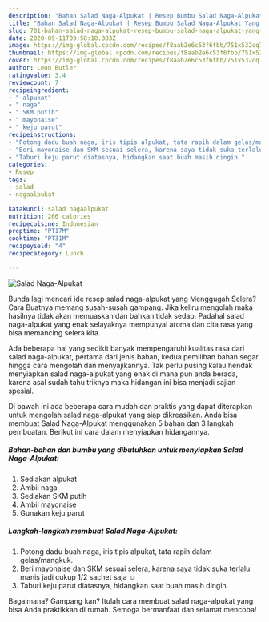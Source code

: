 ```yaml
---
description: "Bahan Salad Naga-Alpukat | Resep Bumbu Salad Naga-Alpukat Yang Sempurna"
title: "Bahan Salad Naga-Alpukat | Resep Bumbu Salad Naga-Alpukat Yang Sempurna"
slug: 701-bahan-salad-naga-alpukat-resep-bumbu-salad-naga-alpukat-yang-sempurna
date: 2020-09-11T09:58:18.383Z
image: https://img-global.cpcdn.com/recipes/f8aab2e6c53f6fbb/751x532cq70/salad-naga-alpukat-foto-resep-utama.jpg
thumbnail: https://img-global.cpcdn.com/recipes/f8aab2e6c53f6fbb/751x532cq70/salad-naga-alpukat-foto-resep-utama.jpg
cover: https://img-global.cpcdn.com/recipes/f8aab2e6c53f6fbb/751x532cq70/salad-naga-alpukat-foto-resep-utama.jpg
author: Leon Butler
ratingvalue: 3.4
reviewcount: 7
recipeingredient:
- " alpukat"
- " naga"
- " SKM putih"
- " mayonaise"
- " keju parut"
recipeinstructions:
- "Potong dadu buah naga, iris tipis alpukat, tata rapih dalam gelas/mangkuk."
- "Beri mayonaise dan SKM sesuai selera, karena saya tidak suka terlalu manis jadi cukup 1/2 sachet saja ☺️"
- "Taburi keju parut diatasnya, hidangkan saat buah masih dingin."
categories:
- Resep
tags:
- salad
- nagaalpukat

katakunci: salad nagaalpukat 
nutrition: 266 calories
recipecuisine: Indonesian
preptime: "PT17M"
cooktime: "PT31M"
recipeyield: "4"
recipecategory: Lunch

---
```



![Salad Naga-Alpukat](https://img-global.cpcdn.com/recipes/f8aab2e6c53f6fbb/751x532cq70/salad-naga-alpukat-foto-resep-utama.jpg)

Bunda lagi mencari ide resep salad naga-alpukat yang Menggugah Selera? Cara Buatnya memang susah-susah gampang. Jika keliru mengolah maka hasilnya tidak akan memuaskan dan bahkan tidak sedap. Padahal salad naga-alpukat yang enak selayaknya mempunyai aroma dan cita rasa yang bisa memancing selera kita.



Ada beberapa hal yang sedikit banyak mempengaruhi kualitas rasa dari salad naga-alpukat, pertama dari jenis bahan, kedua pemilihan bahan segar hingga cara mengolah dan menyajikannya. Tak perlu pusing kalau hendak menyiapkan salad naga-alpukat yang enak di mana pun anda berada, karena asal sudah tahu triknya maka hidangan ini bisa menjadi sajian spesial.


Di bawah ini ada beberapa cara mudah dan praktis yang dapat diterapkan untuk mengolah salad naga-alpukat yang siap dikreasikan. Anda bisa membuat Salad Naga-Alpukat menggunakan 5 bahan dan 3 langkah pembuatan. Berikut ini cara dalam menyiapkan hidangannya.

<!--inarticleads1-->

##### Bahan-bahan dan bumbu yang dibutuhkan untuk menyiapkan Salad Naga-Alpukat:

1. Sediakan  alpukat
1. Ambil  naga
1. Sediakan  SKM putih
1. Ambil  mayonaise
1. Gunakan  keju parut




<!--inarticleads2-->

##### Langkah-langkah membuat Salad Naga-Alpukat:

1. Potong dadu buah naga, iris tipis alpukat, tata rapih dalam gelas/mangkuk.
1. Beri mayonaise dan SKM sesuai selera, karena saya tidak suka terlalu manis jadi cukup 1/2 sachet saja ☺️
1. Taburi keju parut diatasnya, hidangkan saat buah masih dingin.




Bagaimana? Gampang kan? Itulah cara membuat salad naga-alpukat yang bisa Anda praktikkan di rumah. Semoga bermanfaat dan selamat mencoba!

